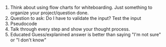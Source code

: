 1) Think about using flow charts for whiteboarding.
    Just something to organize your project/question done.
2) Question to ask:
    Do I have to validate the input? Test the input
3) Pseudocode
4) Talk through every step and show your thought process.
5) Educated Guess/explanined answer is better than saying "I'm not sure" or "I don't know"
